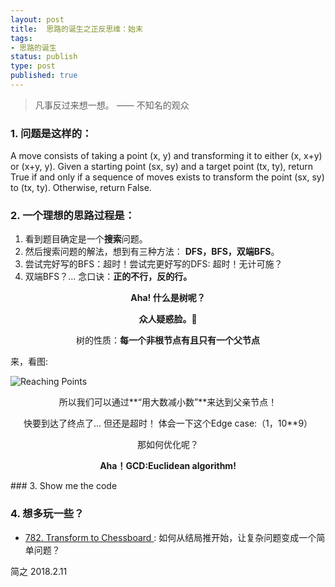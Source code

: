 ```yaml
--- 
layout: post
title:  思路的诞生之正反思维：始末
tags:
- 思路的诞生
status: publish
type: post
published: true
---
```

	
> 凡事反过来想一想。 —— 不知名的观众	


### 1. 问题是这样的：

A move consists of taking a point (x, y) and transforming it to either (x, x+y) or (x+y, y).
Given a starting point (sx, sy) and a target point (tx, ty), return True if and 
only if a sequence of moves exists to transform the point (sx, sy) to (tx, ty). 
Otherwise, return False.

### 2. 一个理想的思路过程是：
	
1. 看到题目确定是一个**搜索**问题。
2. 然后搜索问题的解法，想到有三种方法： **DFS，BFS，双端BFS**。
3. 尝试完好写的BFS：超时！尝试完更好写的DFS: 超时！无计可施？
4. 双端BFS？... 念口诀：**正的不行，反的行。**
	
	
<center>

**Aha! 什么是树呢？**	

**众人疑惑脸。🤔**

树的性质：**每一个非根节点有且只有一个父节点**

</center>

	


	
来，看图:
	
![Reaching Points](https://i.imgur.com/FsKaX4b.png)
	
<center>	

所以我们可以通过**“用大数减小数”**来达到父亲节点！
	
快要到达了终点了... 但还是超时！
体会一下这个Edge case:（1，10**9）
	
那如何优化呢？

**Aha！GCD:Euclidean algorithm!**	

</center>
### 3. Show me the code
	
<script src="https://gist.github.com/WillWang-X/807067fb94a4f0ee03a5dd391b305d4b.js"></script>


### 4. 想多玩一些？

- [782. Transform to Chessboard
](https://leetcode.com/problems/transform-to-chessboard/description/) : 如何从结局推开始，让复杂问题变成一个简单问题？






简之
2018.2.11
